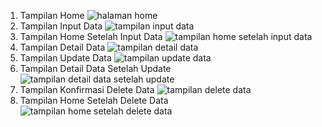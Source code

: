 1. Tampilan Home
   ![halaman home](https://github.com/user-attachments/assets/36fea433-752b-4be4-81f6-620053de3bb7)
2. Tampilan Input Data
   ![tampilan input data](https://github.com/user-attachments/assets/b0b61294-07e8-4c31-a255-7065736904f2)
3. Tampilan Home Setelah Input Data
   ![tampilan home setelah input data](https://github.com/user-attachments/assets/2ae50b23-f31e-42de-b4f0-b63b617eb51a)
4. Tampilan Detail Data
   ![tampilan detail data](https://github.com/user-attachments/assets/8873143c-94ca-4519-b5e1-a36be66dd36b)
5. Tampilan Update Data
   ![tampilan update data](https://github.com/user-attachments/assets/4bdae7c5-f8e7-4d20-b9b8-e7e71c09859e)
6. Tampilan Detail Data Setelah Update
   ![tampilan detail data setelah update](https://github.com/user-attachments/assets/3a557bb2-239f-4cdf-9c6f-518a6e1fc152)
7. Tampilan Konfirmasi Delete Data
   ![tampilan delete data](https://github.com/user-attachments/assets/72f4c0e9-a815-45d3-aeb4-bd78a3ff0502)
8. Tampilan Home Setelah Delete Data
   ![tampilan home setelah delete data](https://github.com/user-attachments/assets/d00fce2d-4f91-4f5c-9175-ca91402b6a13)

